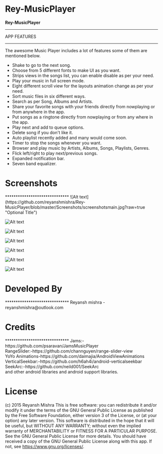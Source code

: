 # Rey-MusicPlayer
<b>Rey-MusicPlayer</b>


******************************
APP FEATURES
******************************

The awesome Music Player includes a lot of features some of them are mentioned below.

- Shake to go to the next song.
- Choose from 5 different fonts to make UI as you want.
- Strips views in the songs list, you can enable disable as per your need.
- Play your music in full screen mode.
- Eight different scroll view for the layouts animation change as per your need.
- Sort music files in six different ways.
- Search as per Song, Albums and Artists.
- Share your favorite songs with your friends directly from nowplaying or from anywhere in the app.
- Put songs as a ringtone directly from nowplaying or from any where in the app.
- Play next and add to queue options.
- Delete song if you don't like it.
- Auto playlist recently added and many would come soon.
- Timer to stop the songs whenever you want.
- Browser and play music by Artists, Albums, Songs, Playlists, Genres.
- Flick left/right to play next/previous songs.
- Expanded notification bar.
- Seven band equalizer.


<H1>Screenshots</H1>
******************************
![Alt text](https://github.com/reyanshmishra/Rey-MusicPlayer/blob/master/Screenshots/screenshotsmain.jpg?raw=true "Optional Title")

![Alt text](https://github.com/reyanshmishra/Rey-MusicPlayer/blob/master/Screenshots/screen1.jpg?raw=true "Optional Title")

![Alt text](https://github.com/reyanshmishra/Rey-MusicPlayer/blob/master/Screenshots/screen2.jpg?raw=true "Optional Title")

![Alt text](https://github.com/reyanshmishra/Rey-MusicPlayer/blob/master/Screenshots/screen3.jpg?raw=true "Optional Title")

![Alt text](https://github.com/reyanshmishra/Rey-MusicPlayer/blob/master/Screenshots/screen4.jpg?raw=true "Optional Title")

![Alt text](https://github.com/reyanshmishra/Rey-MusicPlayer/blob/master/Screenshots/screen5.jpg?raw=true "Optional Title")

![Alt text](https://github.com/reyanshmishra/Rey-MusicPlayer/blob/master/Screenshots/screen6.png?raw=true "Optional Title")

<H1>Developed By</H1>
******************************
Reyansh mishra - reyanshmishra@outlook.com

<H1>Credits</H1>
******************************
Jams:-https://github.com/psaravan/JamsMusicPlayer<br>
RangeSlider:-https://github.com/channguyen/range-slider-view<br>
YoYo Animations-https://github.com/daimajia/AndroidViewAnimations<br>
VerticalSeekbar:-https://github.com/h6ah4i/android-verticalseekbar<br>
SeekArc:-https://github.com/neild001/SeekArc<br>
and other android libraries and android support libraries.



<H1>License</H1>

(c) 2015 Reyansh Mishra
This is free software: you can redistribute it and/or modify it under the terms of the GNU General Public License as published by the Free Software Foundation, either version 3 of the License, or (at your option) any later version.
This software is distributed in the hope that it will be useful, but WITHOUT ANY WARRANTY; without even the implied warranty of MERCHANTABILITY or FITNESS FOR A PARTICULAR PURPOSE. See the GNU General Public License for more details.
You should have received a copy of the GNU General Public License along with this app. If not, see https://www.gnu.org/licenses/.

